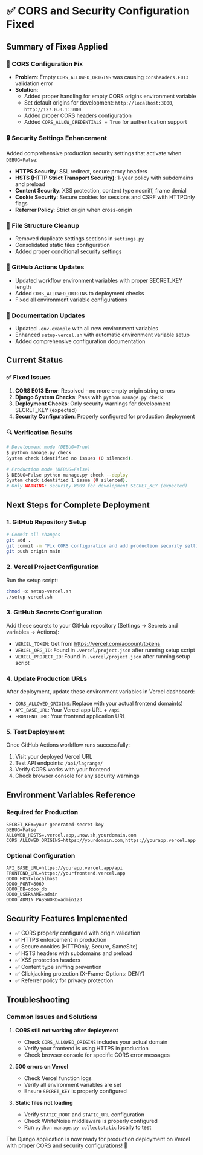 # ✅ CORS and Security Configuration Fixed

## Summary of Fixes Applied

### 🔧 CORS Configuration Fix
- **Problem**: Empty `CORS_ALLOWED_ORIGINS` was causing `corsheaders.E013` validation error
- **Solution**: 
  - Added proper handling for empty CORS origins environment variable
  - Set default origins for development: `http://localhost:3000`, `http://127.0.0.1:3000`
  - Added proper CORS headers configuration
  - Added `CORS_ALLOW_CREDENTIALS = True` for authentication support

### 🔒 Security Settings Enhancement
Added comprehensive production security settings that activate when `DEBUG=False`:

- **HTTPS Security**: SSL redirect, secure proxy headers
- **HSTS (HTTP Strict Transport Security)**: 1-year policy with subdomains and preload
- **Content Security**: XSS protection, content type nosniff, frame denial
- **Cookie Security**: Secure cookies for sessions and CSRF with HTTPOnly flags
- **Referrer Policy**: Strict origin when cross-origin

### 📁 File Structure Cleanup
- Removed duplicate settings sections in `settings.py`
- Consolidated static files configuration
- Added proper conditional security settings

### 🚀 GitHub Actions Updates
- Updated workflow environment variables with proper SECRET_KEY length
- Added `CORS_ALLOWED_ORIGINS` to deployment checks
- Fixed all environment variable configurations

### 📝 Documentation Updates
- Updated `.env.example` with all new environment variables
- Enhanced `setup-vercel.sh` with automatic environment variable setup
- Added comprehensive configuration documentation

## Current Status

### ✅ Fixed Issues
1. **CORS E013 Error**: Resolved - no more empty origin string errors
2. **Django System Checks**: Pass with `python manage.py check`
3. **Deployment Checks**: Only security warnings for development SECRET_KEY (expected)
4. **Security Configuration**: Properly configured for production deployment

### 🔍 Verification Results
```bash
# Development mode (DEBUG=True)
$ python manage.py check
System check identified no issues (0 silenced).

# Production mode (DEBUG=False)  
$ DEBUG=False python manage.py check --deploy
System check identified 1 issue (0 silenced).
# Only WARNING: security.W009 for development SECRET_KEY (expected)
```

## Next Steps for Complete Deployment

### 1. GitHub Repository Setup
```bash
# Commit all changes
git add .
git commit -m "Fix CORS configuration and add production security settings"
git push origin main
```

### 2. Vercel Project Configuration
Run the setup script:
```bash
chmod +x setup-vercel.sh
./setup-vercel.sh
```

### 3. GitHub Secrets Configuration
Add these secrets to your GitHub repository (Settings → Secrets and variables → Actions):

- `VERCEL_TOKEN`: Get from https://vercel.com/account/tokens
- `VERCEL_ORG_ID`: Found in `.vercel/project.json` after running setup script
- `VERCEL_PROJECT_ID`: Found in `.vercel/project.json` after running setup script

### 4. Update Production URLs
After deployment, update these environment variables in Vercel dashboard:
- `CORS_ALLOWED_ORIGINS`: Replace with your actual frontend domain(s)
- `API_BASE_URL`: Your Vercel app URL + `/api`
- `FRONTEND_URL`: Your frontend application URL

### 5. Test Deployment
Once GitHub Actions workflow runs successfully:
1. Visit your deployed Vercel URL
2. Test API endpoints: `/api/lagrange/`
3. Verify CORS works with your frontend
4. Check browser console for any security warnings

## Environment Variables Reference

### Required for Production
```env
SECRET_KEY=your-generated-secret-key
DEBUG=False
ALLOWED_HOSTS=.vercel.app,.now.sh,yourdomain.com
CORS_ALLOWED_ORIGINS=https://yourdomain.com,https://yourapp.vercel.app
```

### Optional Configuration
```env
API_BASE_URL=https://yourapp.vercel.app/api
FRONTEND_URL=https://yourfrontend.vercel.app
ODOO_HOST=localhost
ODOO_PORT=8069
ODOO_DB=odoo_db
ODOO_USERNAME=admin
ODOO_ADMIN_PASSWORD=admin123
```

## Security Features Implemented

- ✅ CORS properly configured with origin validation
- ✅ HTTPS enforcement in production
- ✅ Secure cookies (HTTPOnly, Secure, SameSite)
- ✅ HSTS headers with subdomains and preload
- ✅ XSS protection headers
- ✅ Content type sniffing prevention
- ✅ Clickjacking protection (X-Frame-Options: DENY)
- ✅ Referrer policy for privacy protection

## Troubleshooting

### Common Issues and Solutions

1. **CORS still not working after deployment**
   - Check `CORS_ALLOWED_ORIGINS` includes your actual domain
   - Verify your frontend is using HTTPS in production
   - Check browser console for specific CORS error messages

2. **500 errors on Vercel**
   - Check Vercel function logs
   - Verify all environment variables are set
   - Ensure `SECRET_KEY` is properly configured

3. **Static files not loading**
   - Verify `STATIC_ROOT` and `STATIC_URL` configuration
   - Check WhiteNoise middleware is properly configured
   - Run `python manage.py collectstatic` locally to test

The Django application is now ready for production deployment on Vercel with proper CORS and security configurations! 🎉
